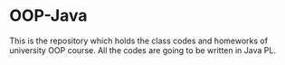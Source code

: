 # OOP-Java
This is the repository which holds the class codes and homeworks of university OOP course. All the codes are going to be written in Java PL.
